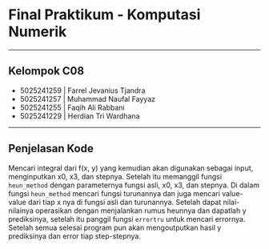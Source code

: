 # Final Praktikum - Komputasi Numerik
---
## Kelompok C08
* 5025241259 | Farrel Jevanius Tjandra
* 5025241257 | Muhammad Naufal Fayyaz
* 5025241255 | Faqih Ali Rabbani
* 5025241229 | Herdian Tri Wardhana
---
## Penjelasan Kode
Mencari integral dari f(x, y) yang kemudian akan digunakan sebagai input, menginputkan x0, x3, dan stepnya. Setelah itu memanggil fungsi `heun_method` dengan parameternya fungsi asli, x0, x3, dan stepnya. Di dalam fungsi `heun_method` mencari fungsi turunannya dan juga mencari value-value dari tiap x nya di fungsi asli dan turunannya. Setelah dapat nilai-nilainya operasikan dengan menjalankan rumus heunnya dan dapatlah y prediksinya, setelah itu panggil fungsi `errortru` untuk mencari errornya. Setelah semua selesai program pun akan mengoutputkan hasil y prediksinya dan error tiap step-stepnya.
